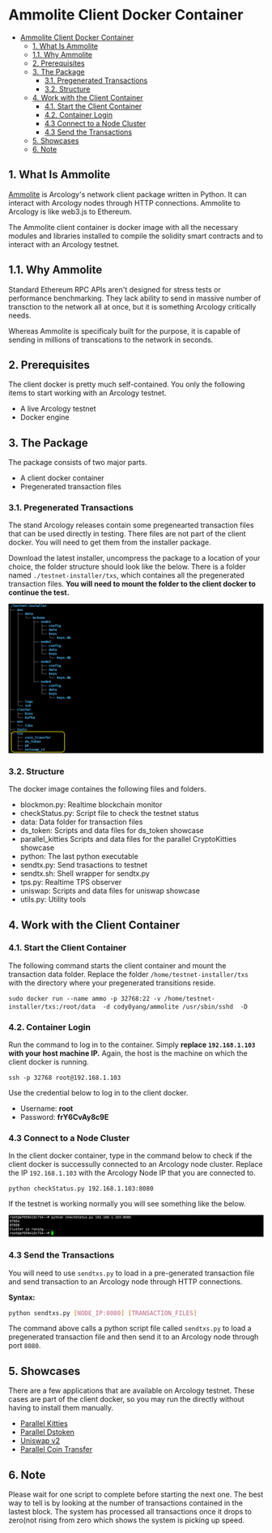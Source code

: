 # Ammolite Client Docker Container

- [Ammolite Client Docker Container](#ammolite-client-docker-container)
  - [1. What Is Ammolite](#1-what-is-ammolite)
  - [1.1. Why Ammolite](#11-why-ammolite)
  - [2. Prerequisites](#2-prerequisites)
  - [3. The Package](#3-the-package)
    - [3.1.  Pregenerated Transactions](#31--pregenerated-transactions)
    - [3.2. Structure](#32-structure)
  - [4.  Work with the Client Container](#4--work-with-the-client-container)
    - [4.1. Start the Client Container](#41-start-the-client-container)
    - [4.2. Container Login](#42-container-login)
    - [4.3 Connect to a Node Cluster](#43-connect-to-a-node-cluster)
    - [4.3 Send the Transactions](#43-send-the-transactions)
  - [5. Showcases](#5-showcases)
  - [6. Note](#6-note)

## 1. What Is Ammolite

[Ammolite](https://github.com/arcology-network/ammolite) is Arcology's network client package written in Python. It can interact with Arcology nodes through HTTP connections. Ammolite to Arcology is like web3.js to Ethereum. 

The Ammolite client container is docker image with all the necessary modules and libraries installed to compile the solidity smart contracts and to interact with an Arcology testnet.

## 1.1. Why Ammolite

Standard Ethereum RPC APIs aren't designed for stress tests or performance benchmarking. They lack ability to send in massive number of transction to the network all at once, but it is something Arcology critically needs.

Whereas Ammolite is specificaly built for the purpose, it is capable of sending in millions of transcations to the network in seconds.

## 2. Prerequisites

The client docker is pretty much self-contained. You only the following items to start working with an Arcology testnet.

- A live Arcology testnet
- Docker engine

## 3. The Package

The package consists of two major parts.

- A client docker container
- Pregenerated transaction files

### 3.1.  Pregenerated Transactions

The stand Arcology releases contain some pregenearted transaction files that can be used directly in testing. There files are not part of the client docker. You will need to get them from the installer package.

Download the latest installer, uncompress the package to a location of your choice, the folder structure should look like the below. There is a folder named `./testnet-installer/txs`, which containes all the pregenerated transaction files. **You will need to mount the folder to the client docker to continue the test.**

![alt text](./img/tx-location.png)

### 3.2. Structure

The docker image containes the following files and folders.

- blockmon.py: Realtime blockchain monitor
- checkStatus.py: Script file to check the testnet status
- data: Data folder for transaction files
- ds_token: Scripts and data files for ds_token showcase  
- parallel_kitties Scripts and data files for the parallel CryptoKitties showcase  
- python: The last python executable
- sendtx.py: Send trasactions to testnet 
- sendtx.sh: Shell wrapper for sendtx.py
- tps.py: Realtime TPS observer
- uniswap: Scripts and data files for uniswap showcase  
- utils.py: Utility tools

## 4.  Work with the Client Container

### 4.1. Start the Client Container

The following command starts the client container and mount the transaction data folder. Replace the folder `/home/testnet-installer/txs` with the directory where your pregenerated transitions reside.

```shell
sudo docker run --name ammo -p 32768:22 -v /home/testnet-installer/txs:/root/data  -d cody0yang/ammolite /usr/sbin/sshd  -D
```

### 4.2. Container Login

Run the command to log in to the container. Simply **replace `192.168.1.103` with your host machine IP.**  Again, the host is the machine on which the client docker is running.

```shell
ssh -p 32768 root@192.168.1.103
```

Use the credential below to log in to the client docker.

- Username:   **root**
- Password:   **frY6CvAy8c9E**

### 4.3 Connect to a Node Cluster

In the client docker container, type in the command below to check if the client docker is successully connected to an Arcology node cluster. Replace the IP `192.168.1.103` with the Arcology Node IP that you are connected to.

```shell
python checkStatus.py 192.168.1.103:8080
```

If the testnet is working normally you will see something like the below.

![alt text](./img/checkstatus.png)

### 4.3 Send the Transactions

You will need to use `sendtxs.py` to load in a pre-generated transaction file and send transaction to an Arcology node through HTTP connections.

**Syntax:**

```sh
python sendtxs.py [NODE_IP:8080] [TRANSACTION_FILES]
```

The command above calls a python script file called `sendtxs.py` to load a pregenerated transaction file and then send it to an Arcology node through port `8080`.

## 5. Showcases

There are a few applications that are available on Arcology testnet. These cases are part of the client docker, so you may run the directly without having to install them manually.

- [Parallel Kitties](https://github.com/arcology-network/parallel-kitties/blob/master/parallel-kitties-test-scripts.md)
- [Parallel Dstoken](https://github.com/arcology-network/parallel-dstoken/blob/master/parallel-dstoken-test-scripts.md)
- [Uniswap v2](https://github.com/arcology-network/uniswap-testing/blob/master/uniswap-v2-test-scripts.md)
- [Parallel Coin Transfer](./parallel-coin-transfer.md)

## 6. Note

Please wait for one script to complete before starting the next one. The best way to tell is by looking at the number of transactions contained in the lastest block. The system has processed all transactions once it drops to zero(not rising from zero which shows the system is picking up speed.